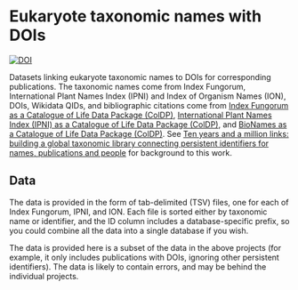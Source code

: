 # Eukaryote taxonomic names with DOIs

[![DOI](https://zenodo.org/badge/657165102.svg)](https://zenodo.org/badge/latestdoi/657165102)

Datasets linking eukaryote taxonomic names to DOIs for corresponding publications. The taxonomic names come from Index Fungorum, International Plant Names Index (IPNI) and Index of Organism Names (ION), DOIs, Wikidata QIDs, and bibliographic citations come from [Index Fungorum as a Catalogue of Life Data Package (ColDP)](https://github.com/rdmpage/index-fungorum-coldp), [International Plant Names Index (IPNI) as a Catalogue of Life Data Package (ColDP)](https://github.com/rdmpage/ipni-coldp), and [BioNames as a Catalogue of Life Data Package (ColDP)](https://github.com/rdmpage/bionames-coldp). See [Ten years and a million links: building a global taxonomic library connecting persistent identifiers for names, publications and people](https://doi.org/10.1101/2023.05.29.542697) for background to this work.

## Data

The data is provided in the form of tab-delimited (TSV) files, one for each of Index Fungorum, IPNI, and ION. Each file is sorted either by taxonomic name or identifier, and the ID column includes a database-specific prefix, so you could combine all the data into a single database if you wish.

The data is provided here is a subset of the data in the above projects (for example, it only includes publications with DOIs, ignoring other persistent identifiers). The data is likely to contain errors, and may be behind the individual projects.

